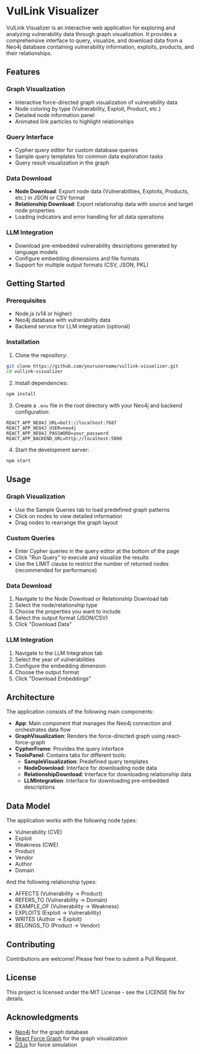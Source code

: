# VulLink Visualizer

VulLink Visualizer is an interactive web application for exploring and analyzing vulnerability data through graph visualization. It provides a comprehensive interface to query, visualize, and download data from a Neo4j database containing vulnerability information, exploits, products, and their relationships.

## Features

### Graph Visualization
- Interactive force-directed graph visualization of vulnerability data
- Node coloring by type (Vulnerability, Exploit, Product, etc.)
- Detailed node information panel
- Animated link particles to highlight relationships

### Query Interface
- Cypher query editor for custom database queries
- Sample query templates for common data exploration tasks
- Query result visualization in the graph

### Data Download
- **Node Download**: Export node data (Vulnerabilities, Exploits, Products, etc.) in JSON or CSV format
- **Relationship Download**: Export relationship data with source and target node properties
- Loading indicators and error handling for all data operations

### LLM Integration
- Download pre-embedded vulnerability descriptions generated by language models
- Configure embedding dimensions and file formats
- Support for multiple output formats (CSV, JSON, PKL)

## Getting Started

### Prerequisites
- Node.js (v14 or higher)
- Neo4j database with vulnerability data
- Backend service for LLM integration (optional)

### Installation

1. Clone the repository:
```bash
git clone https://github.com/yourusername/vullink-visualizer.git
cd vullink-visualizer
```

2. Install dependencies:
```bash
npm install
```

3. Create a `.env` file in the root directory with your Neo4j and backend configuration:
```
REACT_APP_NEO4J_URL=bolt://localhost:7687
REACT_APP_NEO4J_USER=neo4j
REACT_APP_NEO4J_PASSWORD=your_password
REACT_APP_BACKEND_URL=http://localhost:5000
```

4. Start the development server:
```bash
npm start
```

## Usage

### Graph Visualization
- Use the Sample Queries tab to load predefined graph patterns
- Click on nodes to view detailed information
- Drag nodes to rearrange the graph layout

### Custom Queries
- Enter Cypher queries in the query editor at the bottom of the page
- Click "Run Query" to execute and visualize the results
- Use the LIMIT clause to restrict the number of returned nodes (recommended for performance)

### Data Download
1. Navigate to the Node Download or Relationship Download tab
2. Select the node/relationship type
3. Choose the properties you want to include
4. Select the output format (JSON/CSV)
5. Click "Download Data"

### LLM Integration
1. Navigate to the LLM Integration tab
2. Select the year of vulnerabilities
3. Configure the embedding dimension
4. Choose the output format
5. Click "Download Embeddings"

## Architecture

The application consists of the following main components:

- **App**: Main component that manages the Neo4j connection and orchestrates data flow
- **GraphVisualization**: Renders the force-directed graph using react-force-graph
- **CypherFrame**: Provides the query interface
- **ToolsPanel**: Contains tabs for different tools:
  - **SampleVisualization**: Predefined query templates
  - **NodeDownload**: Interface for downloading node data
  - **RelationshipDownload**: Interface for downloading relationship data
  - **LLMIntegration**: Interface for downloading pre-embedded descriptions

## Data Model

The application works with the following node types:
- Vulnerability (CVE)
- Exploit
- Weakness (CWE)
- Product
- Vendor
- Author
- Domain

And the following relationship types:
- AFFECTS (Vulnerability → Product)
- REFERS_TO (Vulnerability → Domain)
- EXAMPLE_OF (Vulnerability → Weakness)
- EXPLOITS (Exploit → Vulnerability)
- WRITES (Author → Exploit)
- BELONGS_TO (Product → Vendor)

## Contributing

Contributions are welcome! Please feel free to submit a Pull Request.

## License

This project is licensed under the MIT License - see the LICENSE file for details.

## Acknowledgments

- [Neo4j](https://neo4j.com/) for the graph database
- [React Force Graph](https://github.com/vasturiano/react-force-graph) for the graph visualization
- [D3.js](https://d3js.org/) for force simulation
